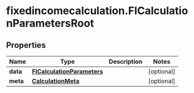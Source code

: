 # fixedincomecalculation.FICalculationParametersRoot

## Properties

Name | Type | Description | Notes
------------ | ------------- | ------------- | -------------
**data** | [**FICalculationParameters**](FICalculationParameters.md) |  | [optional] 
**meta** | [**CalculationMeta**](CalculationMeta.md) |  | [optional] 


